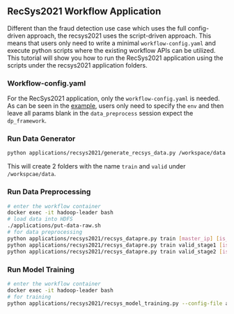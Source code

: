 ## RecSys2021 Workflow Application
Different than the fraud detection use case which uses the full config-driven approach, the recsys2021 uses the script-driven approach. This means that users only need to write a minimal `workflow-config.yaml` and execute python scripts where the existing workflow APIs can be utilized. This tutorial will show you how to run the RecSys2021 application using the scripts under the recsys2021 application folders.  

### Workflow-config.yaml
For the RecSys2021 application, only the `workflow-config.yaml` is needed. As can be seen in the [example](application/recsys2021/workflow-config.yaml), users only need to specify the `env` and then leave all params blank in the `data_preprocess` session expect the `dp_framework`.

### Run Data Generator
```bash 
python applications/recsys2021/generate_recsys_data.py /workspace/data
```
This will create 2 folders with the name `train` and `valid` under `/workspcae/data`.

### Run Data Preprocessing
```bash 
# enter the workflow container
docker exec -it hadoop-leader bash
# load data into HDFS
./applications/put-data-raw.sh
# for data preprocessing
python applications/recsys2021/recsys_datapre.py train [master_ip] [is_local] # use 1 for single-node and 0 for multi-node
python applications/recsys2021/recsys_datapre.py train valid_stage1 [is_local]
python applications/recsys2021/recsys_datapre.py train valid_stage2 [is_local]
```

### Run Model Training
```bash 
# enter the workflow container
docker exec -it hadoop-leader bash 
# for training
python applications/recsys2021/recsys_model_training.py --config-file applications/recsys2021/workflow-config.yaml 
```
